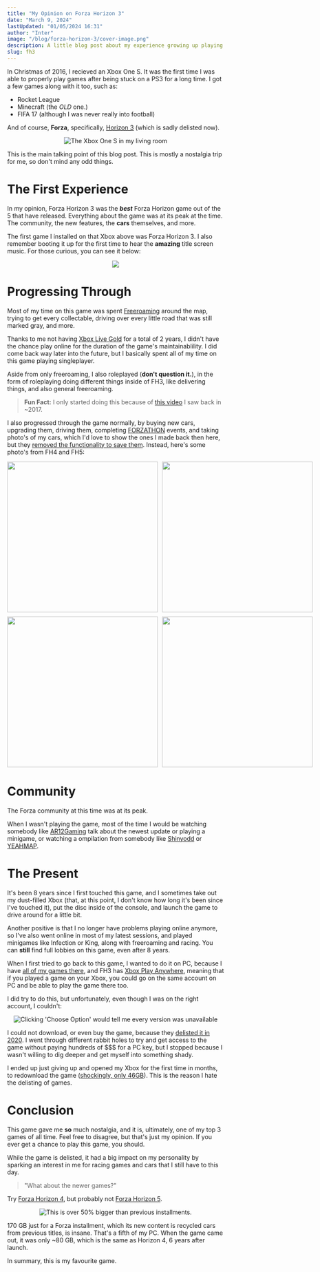 ```yaml
---
title: "My Opinion on Forza Horizon 3"
date: "March 9, 2024"
lastUpdated: "01/05/2024 16:31"
author: "Inter"
image: "/blog/forza-horizon-3/cover-image.png"
description: A little blog post about my experience growing up playing Forza Horizon 3, a game released in 2016 by Playground Games.
slug: fh3
---
```


In Christmas of 2016, I recieved an Xbox One S. It was the first time I was able to properly play games after being stuck on a PS3 for a long time. I got a few games along with it too, such as:

* Rocket League
* Minecraft (the *OLD* one.)
* FIFA 17 (although I was never really into football)

And of course, **Forza**, specifically, [Horizon 3](https://en.wikipedia.org/wiki/Forza_Horizon_3) 
(which is sadly delisted now).


<div align="center">
  <img src="/blog/forza-horizon-3/xbox-one-s.png" alt="The Xbox One S in my living room">
</div>


This is the main talking point of this blog post. This is mostly a nostalgia trip for me, so don't mind any odd things.

# The First Experience

In my opinion, Forza Horizon 3 was the ***best*** Forza Horizon game out of the 5 that have released. Everything about the game was at its peak at the time. The community, the new features, the **cars** themselves, and more. 

The first game I installed on that Xbox above was Forza Horizon 3. I also remember booting it up for the first time to hear the **amazing** title screen music. For those curious, you can see it below:

<div align="center">

<a href="https://www.youtube.com/watch?v=2CbJUm_AfJs">
  <img src="https://img.youtube.com/vi/2CbJUm_AfJs/0.jpg">
</a>

</div>

# Progressing Through

Most of my time on this game was spent [Freeroaming](https://en.wiktionary.org/wiki/free_roam) around the map, trying to get every collectable, driving over every little road that was still marked gray, and more.

Thanks to me not having [Xbox Live Gold](https://www.xbox.com/en-GB/live/gold) for a total of 2 years, I didn't have the chance play online for the duration of the game's maintainablility. I did come back way later into the future, but I basically spent all of my time on this game playing singleplayer.

Aside from only freeroaming, I also roleplayed (**don't question it.**), in the form of roleplaying doing different things inside of FH3, like delivering things, and also general freeroaming.

> **Fun Fact:** I only started doing this because of [this video](https://www.youtube.com/watch?v=xDQ7KLGe42s) I saw back in ~2017.</span>

I also progressed through the game normally, by buying new cars, upgrading them, driving them, completing [FORZATHON](https://forza.fandom.com/wiki/Forza_Horizon_3/Forzathon) events, and taking photo's of my cars, which I'd love to show the ones I made back then here, but they [removed the functionality to save them](https://steamcommunity.com/app/1551360/discussions/0/3416557114763087581/). Instead, here's some photo's from FH4 and FH5:

<div align="center">
  <div style="display: grid; grid-template-columns: repeat(2, 1fr); gap: 10px;"> <!-- grid-style formation -->
    <img src="/blog/forza-horizon-3/forza-image-1.png" width="350">
    <img src="/blog/forza-horizon-3/forza-image-2.png" width="350">
    <img src="/blog/forza-horizon-3/forza-image-3.png" width="350">
    <img src="/blog/forza-horizon-3/forza-image-4.png" width="350">
  </div>
</div>

# Community

The Forza community at this time was at its peak.

When I wasn't playing the game, most of the time I would be watching somebody like [AR12Gaming](https://www.youtube.com/@AR12Gaming) talk about the newest update or playing a minigame, or watching a ompilation from somebody like [Shinyodd](https://www.youtube.com/watch?v=jE37PeTZtEg&t=37s) or [YEAHMAP](https://www.youtube.com/watch?v=f_AoTnOHIJE).

# The Present

It's been 8 years since I first touched this game, and I sometimes take out my dust-filled Xbox (that, at this point, I don't know how long it's been since I've touched it), put the disc inside of the console, and launch the game to drive around for a little bit.

Another positive is that I no longer have problems playing online anymore, so I've also went online in most of my latest sessions, and played minigames like Infection or King, along with freeroaming and racing. You can **still** find full lobbies on this game, even after 8 years.

When I first tried to go back to this game, I wanted to do it on PC, because I have [all of my games there](https://steamcommunity.com/id/intermed/), and FH3 has [Xbox Play Anywhere](https://www.xbox.com/en-US/games/xbox-play-anywhere), meaning that if you played a game on your Xbox, you could go on the same account on PC and be able to play the game there too.

I did try to do this, but unfortunately, even though I was on the right account, I couldn't:

<div align="center">
    <img src="/blog/forza-horizon-3/fh3-delisted.png" alt="Clicking 'Choose Option' would tell me every version was unavailable">
</div>

 I could not download, or even buy the game, because they [delisted it in 2020](https://support.forzamotorsport.net/hc/en-us/articles/360052097274-Forza-Horizon-3-Unavailable-for-Purchase#:~:text=Forza%20Horizon%203%20and%20its,game%20and%20its%20associated%20content.). I went through different rabbit holes to try and get access to the game without paying hundreds of $$$ for a PC key, but I stopped because I wasn't willing to dig deeper and get myself into something shady.

I ended up just giving up and opened my Xbox for the first time in months, to redownload the game ([shockingly, only 46GB](https://www.google.com/search?q=fh3+install+size+xbox&source=lmns&bih=752&biw=772&client=opera-gx&hs=lfP&hl=en&sa=X&ved=2ahUKEwjvou2u2-eEAxXPbKQEHUb1CkcQ0pQJKAB6BAgBEAI)). This is the reason I hate the delisting of games.

# Conclusion

This game gave me **so** much nostalgia, and it is, ultimately, one of my top 3 games of all time. Feel free to disagree, but that's just my opinion. If you ever get a chance to play this game, you should.

While the game is delisted, it had a big impact on my personality by sparking an interest in me for racing games and cars that I still have to this day.

> "What about the newer games?"

Try [Forza Horizon 4](https://store.steampowered.com/app/1293830/Forza_Horizon_4/), but probably not [Forza Horizon 5](https://store.steampowered.com/app/1551360/Forza_Horizon_5/).

<div align="center">
    <img src="/blog/forza-horizon-3/170gb-fh5.png" alt="This is over 50% bigger than previous installments.">
</div>

170 GB just for a Forza installment, which its new content is recycled cars from previous titles, is insane. That's a fifth of my PC. When the game came out, it was only ~80 GB, which is the same as Horizon 4, 6 years after launch.

In summary, this is my favourite game.